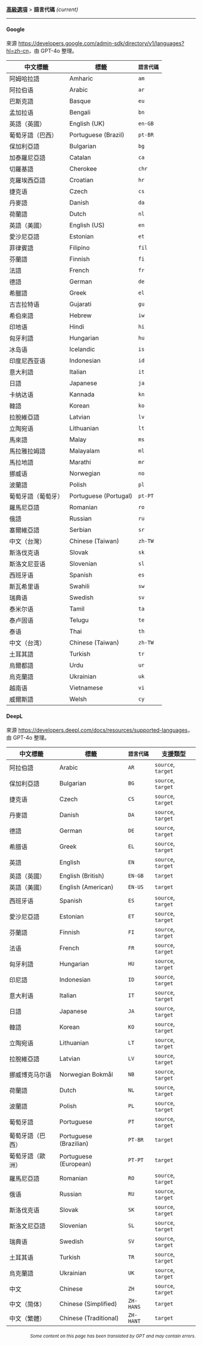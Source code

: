 [**高級選項**](./introduction.md) > **語言代碼** _(current)_

---

#### Google

來源 <https://developers.google.com/admin-sdk/directory/v1/languages?hl=zh-cn>，由 GPT-4o 整理。

| 中文標籤 | 標籤 | `語言代碼` |
| --- | --- | --- |
| 阿姆哈拉語 | Amharic | `am` |
| 阿拉伯语 | Arabic | `ar` |
| 巴斯克語 | Basque | `eu` |
| 孟加拉语 | Bengali | `bn` |
| 英語（英國） | English (UK) | `en-GB` |
| 葡萄牙語（巴西） | Portuguese (Brazil) | `pt-BR` |
| 保加利亞語 | Bulgarian | `bg` |
| 加泰羅尼亞語 | Catalan | `ca` |
| 切羅基語 | Cherokee | `chr` |
| 克羅埃西亞語 | Croatian | `hr` |
| 捷克语 | Czech | `cs` |
| 丹麥語 | Danish | `da` |
| 荷蘭語 | Dutch | `nl` |
| 英語（美國） | English (US) | `en` |
| 愛沙尼亞語 | Estonian | `et` |
| 菲律賓語 | Filipino | `fil` |
| 芬蘭語 | Finnish | `fi` |
| 法語 | French | `fr` |
| 德語 | German | `de` |
| 希臘語 | Greek | `el` |
| 古吉拉特语 | Gujarati | `gu` |
| 希伯來語 | Hebrew | `iw` |
| 印地语 | Hindi | `hi` |
| 匈牙利語 | Hungarian | `hu` |
| 冰岛语 | Icelandic | `is` |
| 印度尼西亚语 | Indonesian | `id` |
| 意大利語 | Italian | `it` |
| 日語 | Japanese | `ja` |
| 卡纳达语 | Kannada | `kn` |
| 韓語 | Korean | `ko` |
| 拉脫維亞語 | Latvian | `lv` |
| 立陶宛语 | Lithuanian | `lt` |
| 馬來語 | Malay | `ms` |
| 馬拉雅拉姆語 | Malayalam | `ml` |
| 馬拉地語 | Marathi | `mr` |
| 挪威语 | Norwegian | `no` |
| 波蘭語 | Polish | `pl` |
| 葡萄牙語（葡萄牙） | Portuguese (Portugal) | `pt-PT` |
| 羅馬尼亞語 | Romanian | `ro` |
| 俄語 | Russian | `ru` |
| 塞爾維亞語 | Serbian | `sr` |
| 中文（台灣） | Chinese (Taiwan) | `zh-TW` |
| 斯洛伐克语 | Slovak | `sk` |
| 斯洛文尼亚语 | Slovenian | `sl` |
| 西班牙语 | Spanish | `es` |
| 斯瓦希里语 | Swahili | `sw` |
| 瑞典语 | Swedish | `sv` |
| 泰米尔语 | Tamil | `ta` |
| 泰卢固语 | Telugu | `te` |
| 泰语 | Thai | `th` |
| 中文（台湾） | Chinese (Taiwan) | `zh-TW` |
| 土耳其語 | Turkish | `tr` |
| 烏爾都語 | Urdu | `ur` |
| 烏克蘭語 | Ukrainian | `uk` |
| 越南语 | Vietnamese | `vi` |
| 威爾斯語 | Welsh | `cy` |


#### DeepL
來源 <https://developers.deepl.com/docs/resources/supported-languages>，由 GPT-4o 整理。

| 中文標籤 | 標籤 | `語言代碼` | 支援類型 |
| --- | --- | --- | --- |
| 阿拉伯語 | Arabic | `AR` | `source`, `target` |
| 保加利亞語 | Bulgarian | `BG` | `source`, `target` |
| 捷克语 | Czech | `CS` | `source`, `target` |
| 丹麥語 | Danish | `DA` | `source`, `target` |
| 德語 | German | `DE` | `source`, `target` |
| 希腊语 | Greek | `EL` | `source`, `target` |
| 英語 | English | `EN` | `source`, `target` |
| 英語（英國） | English (British) | `EN-GB` | `target` |
| 英語（美國） | English (American) | `EN-US` | `target` |
| 西班牙语 | Spanish | `ES` | `source`, `target` |
| 愛沙尼亞語 | Estonian | `ET` | `source`, `target` |
| 芬蘭語 | Finnish | `FI` | `source`, `target` |
| 法语 | French | `FR` | `source`, `target` |
| 匈牙利語 | Hungarian | `HU` | `source`, `target` |
| 印尼語 | Indonesian | `ID` | `source`, `target` |
| 意大利语 | Italian | `IT` | `source`, `target` |
| 日語 | Japanese | `JA` | `source`, `target` |
| 韓語 | Korean | `KO` | `source`, `target` |
| 立陶宛语 | Lithuanian | `LT` | `source`, `target` |
| 拉脫維亞語 | Latvian | `LV` | `source`, `target` |
| 挪威博克马尔语 | Norwegian Bokmål | `NB` | `source`, `target` |
| 荷蘭語 | Dutch | `NL` | `source`, `target` |
| 波蘭語 | Polish | `PL` | `source`, `target` |
| 葡萄牙語 | Portuguese | `PT` | `source`, `target` |
| 葡萄牙語（巴西） | Portuguese (Brazilian) | `PT-BR` | `target` |
| 葡萄牙語（歐洲） | Portuguese (European) | `PT-PT` | `target` |
| 羅馬尼亞語 | Romanian | `RO` | `source`, `target` |
| 俄语 | Russian | `RU` | `source`, `target` |
| 斯洛伐克语 | Slovak | `SK` | `source`, `target` |
| 斯洛文尼亞語 | Slovenian | `SL` | `source`, `target` |
| 瑞典语 | Swedish | `SV` | `source`, `target` |
| 土耳其语 | Turkish | `TR` | `source`, `target` |
| 烏克蘭語 | Ukrainian | `UK` | `source`, `target` |
| 中文 | Chinese | `ZH` | `source`, `target` |
| 中文（简体） | Chinese (Simplified) | `ZH-HANS` | `target` |
| 中文（繁體） | Chinese (Traditional) | `ZH-HANT` | `target` |

<div align="right"> 
<h6><small>Some content on this page has been translated by GPT and may contain errors.</small></h6>